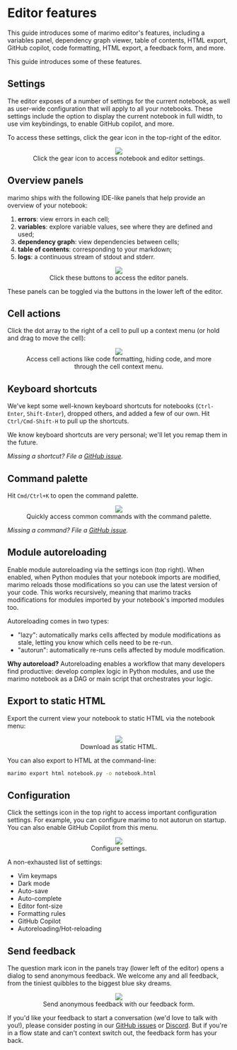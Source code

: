 # Editor features

This guide introduces some of marimo editor's features, including
a variables panel, dependency graph viewer, table of contents, HTML export,
GitHub copilot, code formatting, HTML export, a feedback form, and more.

This guide introduces some of these features.

## Settings

The editor exposes of a number of settings for the current notebook,
as well as user-wide configuration that will apply to all your notebooks.
These settings include the option to display the current notebook in
full width, to use vim keybindings, to enable GitHub copilot, and more.

To access these settings, click the gear icon in the top-right of the editor.

<div align="center">
<figure>
<img src="/_static/docs-settings.png"/>
<figcaption>Click the gear icon to access notebook and editor settings.</figcaption>
</figure>
</div>

## Overview panels

marimo ships with the following IDE-like panels that help provide an overview
of your notebook:

1. **errors**: view errors in each cell;
2. **variables**: explore variable values, see where they are defined and used;
3. **dependency graph**: view dependencies between cells;
4. **table of contents**: corresponding to your markdown;
5. **logs**: a continuous stream of stdout and stderr.

<div align="center">
<figure>
<img src="/_static/docs-panel-icons.png"/>
<figcaption>Click these buttons to access the editor panels.</figcaption>
</figure>
</div>

These panels can be toggled via the buttons in the lower left of the editor.

## Cell actions

Click the dot array to the right of a cell to pull up a context menu (or hold
and drag to move the cell):

<div align="center">
<figure>
<img src="/_static/docs-cell-actions.png"/>
<figcaption>Access cell actions like code formatting, hiding code, and more
through the cell context menu.</figcaption>
</figure>
</div>

## Keyboard shortcuts

We've kept some well-known keyboard shortcuts for notebooks (`Ctrl-Enter`,
`Shift-Enter`), dropped others, and added a few of our own. Hit
`Ctrl/Cmd-Shift-H` to pull up the shortcuts.

We know keyboard shortcuts are very personal; we'll let you remap them in the
future.

_Missing a shortcut? File a
[GitHub issue](https://github.com/marimo-team/marimo/issues)._

## Command palette

Hit `Cmd/Ctrl+K` to open the command palette.

<div align="center">
<figure>
<img src="/_static/docs-command-palette.png"/>
<figcaption>Quickly access common commands with the command palette.</figcaption>
</figure>
</div>

_Missing a command? File a
[GitHub issue](https://github.com/marimo-team/marimo/issues)._

## Module autoreloading

Enable module autoreloading via the settings icon (top right). When enabled,
when Python modules that your notebook imports are modified, marimo reloads
those modifications so you can use the latest version of your code. This works
recursively, meaning that marimo tracks modifications for modules imported
by your notebook's imported modules too.

Autoreloading comes in two types:

- "lazy": automatically marks cells affected by module
  modifications as stale, letting you know which cells need to be re-run.
- "autorun": automatically re-runs cells affected by module modification.

**Why autoreload?** Autoreloading enables a workflow that many developers find
productive: develop complex logic in Python modules, and use the marimo
notebook as a DAG or main script that orchestrates your logic.

## Export to static HTML

Export the current view your notebook to static HTML via the notebook
menu:

<div align="center">
<figure>
<img src="/_static/docs-html-export.png"/>
<figcaption>Download as static HTML.</figcaption>
</figure>
</div>

You can also export to HTML at the command-line:

```bash
marimo export html notebook.py -o notebook.html
```

## Configuration

Click the settings icon in the top right to access important configuration
settings. For example, you can configure marimo to not autorun on startup.
You can also enable GitHub Copilot from this menu.

<div align="center">
<figure>
<img src="/_static/docs-user-config.png"/>
<figcaption>Configure settings.</figcaption>
</figure>
</div>

A non-exhausted list of settings:

- Vim keymaps
- Dark mode
- Auto-save
- Auto-complete
- Editor font-size
- Formatting rules
- GitHub Copilot
- Autoreloading/Hot-reloading

## Send feedback

The question mark icon in the panels tray (lower left of the editor) opens a
dialog to send anonymous feedback. We welcome any and all feedback, from the
tiniest quibbles to the biggest blue sky dreams.

<div align="center">
<figure>
<img src="/_static/docs-feedback-form.png"/>
<figcaption>Send anonymous feedback with our feedback form.</figcaption>
</figure>
</div>

If you'd like your feedback to start a conversation (we'd love to talk with
you!), please consider posting in our [GitHub
issues](https://github.com/marimo-team/marimo/issues) or
[Discord](https://discord.gg/JE7nhX6mD8). But if you're in a flow state and
can't context switch out, the feedback form has your back.
